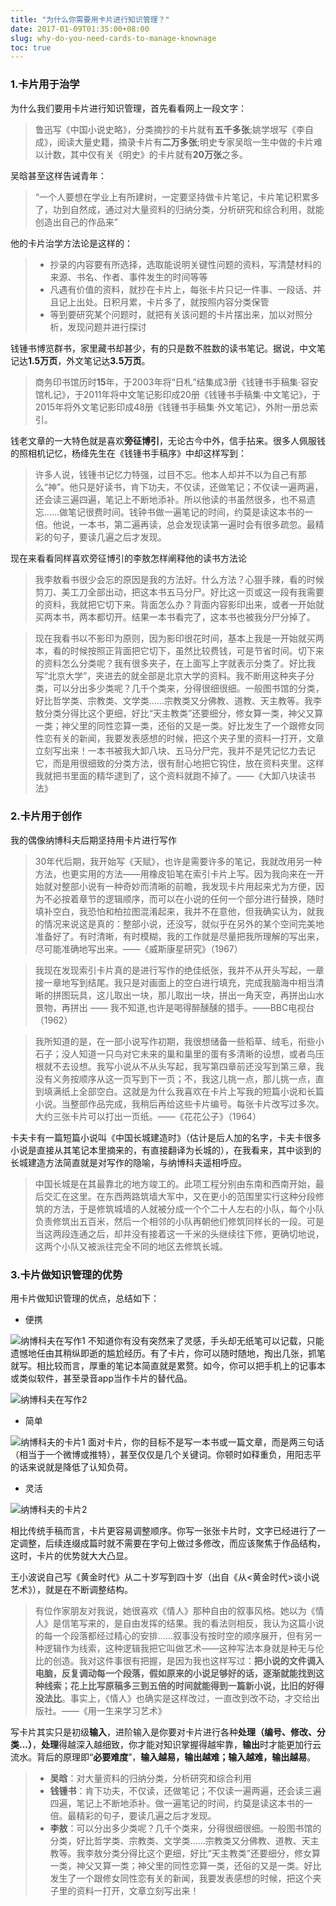 ```yaml
---
title: "为什么你需要用卡片进行知识管理？"
date: 2017-01-09T01:35:00+08:00
slug: why-do-you-need-cards-to-manage-knownage
toc: true
---
```


### 1.卡片用于治学
为什么我们要用卡片进行知识管理，首先看看网上一段文字：
> 鲁迅写《中国小说史略》，分类摘抄的卡片就有**五千多张**;姚学垠写《李自成》，阅读大量史籍，摘录卡片有**二万多张**;明史专家吴晗一生中做的卡片难以计数，其中仅有关《明史》的卡片就有**20万张**之多。

吴晗甚至这样告诫青年：
> “一个人要想在学业上有所建树，一定要坚持做卡片笔记，卡片笔记积累多了，功到自然成，通过对大量资料的归纳分类，分析研究和综合利用，就能创造出自己的作品来”

他的卡片治学方法论是这样的：
> * 抄录的内容要有所选择，选取能说明关键性问题的资料，写清楚材料的来源、书名、作者、事件发生的时间等等
> * 凡遇有价值的资料，就抄在卡片上，每张卡片只记一件事、一段话、并且记上出处。日积月累，卡片多了，就按照内容分类保管
> * 等到要研究某个问题时，就把有关该问题的卡片摆出来，加以对照分析，发现问题并进行探讨

钱锺书博览群书，家里藏书却甚少，有的只是数不胜数的读书笔记。据说，中文笔记达**1.5万页**，外文笔记达**3.5万页**。
> 商务印书馆历时**15**年，于2003年将“日札”结集成3册《钱锺书手稿集·容安馆札记》，于2011年将中文笔记影印成20册《钱锺书手稿集·中文笔记》，于2015年将外文笔记影印成48册《钱锺书手稿集·外文笔记》，外附一册总索引。

钱老文章的一大特色就是喜欢**旁征博引**，无论古今中外，信手拈来。很多人佩服钱的照相机记忆，杨绛先生在《钱锺书手稿序》中却这样写到：
> 许多人说，钱锺书记忆力特强，过目不忘。他本人却并不以为自己有那么“神”。他只是好读书，肯下功夫，不仅读，还做笔记；不仅读一遍两遍，还会读三遍四遍，笔记上不断地添补。所以他读的书虽然很多，也不易遗忘……做笔记很费时间。钱钟书做一遍笔记的时间，约莫是读这本书的一倍。他说，一本书，第二遍再读，总会发现读第一遍时会有很多疏忽。最精彩的句子，要读几遍之后才发现。

现在来看看同样喜欢旁征博引的李敖怎样阐释他的读书方法论
> 我李敖看书很少会忘的原因是我的方法好。什么方法？心狠手辣，看的时候剪刀、美工刀全部出动，把这本书五马分尸。好比这一页或这一段有我需要的资料，我就把它切下来。背面怎么办？背面内容影印出来，或者一开始就买两本书，两本都切开。结果一本书看完了，这本书也被我分尸分掉了。

> 现在我看书以不影印为原则，因为影印很花时间，基本上我是一开始就买两本，看的时候按照正背面把它切下，虽然比较费钱，可是节省时间。切下来的资料怎么分类呢？我有很多夹子，在上面写上字就表示分类了。好比我写“北京大学”，夹进去的就全部是北京大学的资料。我不断用这种夹子分类，可以分出多少类呢？几千个类来，分得很细很细。一般图书馆的分类，好比哲学类、宗教类、文学类……宗教类又分佛教、道教、天主教等。我李敖分类分得比这个更细，好比“天主教类”还要细分，修女算一类，神父又算一类；神父里的同性恋算一类，还俗的又是一类。好比发生了一个跟修女同性恋有关的新闻，我要发表感想的时候，把这个夹子里的资料一打开，文章立刻写出来！一本书被我大卸八块、五马分尸完，我并不是凭记忆力去记它，而是用很细致的分类方法，很有耐心地把它钩住，放在资料夹里。这样我就把书里面的精华逮到了，这个资料就跑不掉了。——《大卸八块读书法》

### 2.卡片用于创作
我的偶像纳博科夫后期坚持用卡片进行写作
> 30年代后期，我开始写《天赋》，也许是需要许多的笔记，我就改用另一种方法，也更实用的方法——用橡皮铅笔在索引卡片上写。因为我向来在一开始就对整部小说有一种奇妙而清晰的前瞻，我发现卡片用起来尤为方便，因为不必按着章节的逻辑顺序，而可以在小说的任何一个部分进行替换，随时填补空白，我恐怕和柏拉图混淆起来，我并不在意他，但我确实认为，就我的情况来说这是真的：整部小说，还没写，就似乎在另外的某个空间完美地准备好了。有时清晰，有时模糊，我的工作就是尽量把我所理解的写出来，尽可能准确地写出来。——《威斯康星研究》（1967）

> 我现在发现索引卡片真的是进行写作的绝佳纸张，我并不从开头写起，一章接一章地写到结尾。我只是对画面上的空白进行填充，完成我脑海中相当清晰的拼图玩具，这儿取出一块，那儿取出一块，拼出一角天空，再拼出山水景物，再拼出 —— 我不知道,也许是喝得醉醺醺的猎手。——BBC电视台（1962）

> 我所知道的是，在一部小说写作初期，我很想储备一些稻草、绒毛，衔些小石子；没人知道一只鸟对它未来的巢和巢里的蛋有多清晰的设想，或者鸟压根就不去设想。我写小说从不从头写起，我写第四章前还没写到第三章，我没有义务按顺序从这一页写到下一页；不，我这儿挑一点，那儿挑一点，直到填满纸上全部空白。这就是为什么我喜欢在卡片上写我的短篇小说和长篇小说。当整部作品完成，我稍后再给这些卡片编号。每张卡片改写过多次。大约三张卡片可以打出一页纸。——《花花公子》（1964）

卡夫卡有一篇短篇小说叫《中国长城建造时》（估计是后人加的名字，卡夫卡很多小说是直接从其笔记本里摘来的，有直接翻译为长城的），在我看来，其中谈到的长城建造方法简直就是对写作的隐喻，与纳博科夫遥相呼应。
> 中国长城是在其最靠北的地方竣工的。此项工程分别由东南和西南开始，最后交汇在这里。在东西两路筑墙大军中，又在更小的范围里实行这种分段修筑的方法，于是修筑城墙的人就被分成一个个二十人左右的小队，每个小队负责修筑出五百米，然后一个相邻的小队再朝他们修筑同样长的一段。可是当这两段连通之后，却并没有接着这一千米的头继续往下修，更确切地说，这两个小队又被派往完全不同的地区去修筑长城。

### 3.卡片做知识管理的优势
用卡片做知识管理的优点，总结如下：
- 便携

![纳博科夫在写作1](http://upload-images.jianshu.io/upload_images/1323212-8ecd3d621c51dbf1.jpg?imageMogr2/auto-orient/strip%7CimageView2/2/w/1240)
不知道你有没有突然来了灵感，手头却无纸笔可以记载，只能遗憾地任由其稍纵即逝的尴尬经历。有了卡片，你可以随时随地，掏出几张，抓笔就写。相比较而言，厚重的笔记本简直就是累赘。如今，你可以把手机上的记事本或类似软件，甚至录音app当作卡片的替代品。

![纳博科夫在写作2](http://upload-images.jianshu.io/upload_images/1323212-b55ee784a8a95942.jpg?imageMogr2/auto-orient/strip%7CimageView2/2/w/1240)

- 简单

![纳博科夫的卡片1](http://upload-images.jianshu.io/upload_images/1323212-b11285613f381693.jpg?imageMogr2/auto-orient/strip%7CimageView2/2/w/1240)
面对卡片，你的目标不是写一本书或一篇文章，而是两三句话（相当于一个微博或推特），甚至仅仅是几个关键词。你顿时如释重负，用阳志平的话来说就是降低了认知负荷。

- 灵活

![纳博科夫的卡片2](http://upload-images.jianshu.io/upload_images/1323212-923bd5c591331f13.jpg?imageMogr2/auto-orient/strip%7CimageView2/2/w/1240)

相比传统手稿而言，卡片更容易调整顺序。你写一张张卡片时，文字已经进行了一定调整，后续连缀成篇时就不需要在字句上做过多修改，而应该聚焦于作品结构，这时，卡片的优势就大大凸显。

王小波说自己写《黄金时代》从二十岁写到四十岁（出自《从<黄金时代>谈小说艺术》），就是在不断调整结构。

> 有位作家朋友对我说，她很喜欢《情人》那种自由的叙事风格。她以为《情人》是信笔写来的，是自由发挥的结果。我的看法则相反，我认为这篇小说的每一个段落都经过精心的安排......叙事没有按时空的顺序展开，但有另一种逻辑作为线索，这种逻辑我把它叫做艺术——这种写法本身就是种无与伦比的创造。我对这件事很有把握，是因为我也这样写过：**把小说的文件调入电脑，反复调动每一个段落，假如原来的小说足够好的话，逐渐就能找到这种线索；花上比写原稿多三到五倍的时间就能得到一篇新小说，比旧的好得没法比**。事实上，《情人》也确实是这样改过，一直改到改不动，才交给出版社。——《用一生来学习艺术》


写卡片其实只是初级**输入**，进阶输入是你要对卡片进行各种**处理（编号、修改、分类...）**，**处理**得越深入越细致，你才能对知识掌握得越牢靠，**输出**时才能更加行云流水。背后的原理即“**必要难度**”，**输入越易，输出越难；输入越难，输出越易**。

> * **吴晗**：对大量资料的归纳分类，分析研究和综合利用
> * **钱锺书**：肯下功夫，不仅读，还做笔记；不仅读一遍两遍，还会读三遍四遍，笔记上不断地添补。做一遍笔记的时间，约莫是读这本书的一倍。最精彩的句子，要读几遍之后才发现。
> * **李敖**：可以分出多少类呢？几千个类来，分得很细很细。一般图书馆的分类，好比哲学类、宗教类、文学类……宗教类又分佛教、道教、天主教等。我李敖分类分得比这个更细，好比“天主教类”还要细分，修女算一类，神父又算一类；神父里的同性恋算一类，还俗的又是一类。好比发生了一个跟修女同性恋有关的新闻，我要发表感想的时候，把这个夹子里的资料一打开，文章立刻写出来！

